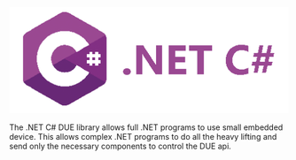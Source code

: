 
![.NET C#](../images/cSharp.png)

The .NET C# DUE library allows full .NET programs to use small embedded device. This allows complex .NET programs to do all the heavy lifting and send only the necessary components to control the DUE api. 
